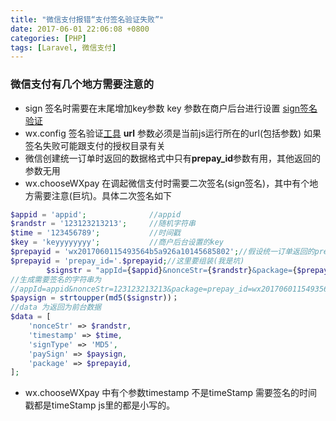 ```yaml
---
title: "微信支付报错“支付签名验证失败”"
date: 2017-06-01 22:06:08 +0800
categories: [PHP]
tags: [Laravel, 微信支付]
---
```

### 微信支付有几个地方需要注意的
- sign 签名时需要在末尾增加key参数 key 参数在商户后台进行设置 [sign签名验证](https://pay.weixin.qq.com/wiki/doc/api/jsapi.php?chapter=20_1)
- wx.config 签名验证[工具](https://mp.weixin.qq.com/debug/cgi-bin/sandbox?t=jsapisign) **url** 参数必须是当前js运行所在的url(包括参数) 如果签名失败可能跟支付的授权目录有关
- 微信创建统一订单时返回的数据格式中只有**prepay_id**参数有用，其他返回的参数无用
- wx.chooseWXpay 在调起微信支付时需要二次签名(sign签名)，其中有个地方需要注意(巨坑)。具体二次签名如下
```php
$appid = 'appid';              //appid
$randstr = '123123213213';     //随机字符串
$time = '123456789';           //时间戳
$key = 'keyyyyyyyy';           //商户后台设置的key
$prepayid = 'wx2017060115493564b5a926a10145685802';//假设统一订单返回的prepayid
$prepayid = 'prepay_id='.$prepayid;//这里要组装(我是坑)
        $signstr = "appId={$appid}&nonceStr={$randstr}&package={$prepayid}&signType=MD5&timeStamp={$time}&key={$key}";
//生成需要签名的字符串为
//appId=appid&nonceStr=123123213213&package=prepay_id=wx2017060115493564b5a926a10145685802&signType=MD5&timeStamp=123456789&key=keyyyyyyyy";
$paysign = strtoupper(md5($signstr))；
//data 为返回为前台数据
$data = [
    'nonceStr' => $randstr,
    'timestamp' => $time,
    'signType' => 'MD5',
    'paySign' => $paysign,
    'package' => $prepayid,
];
```
- wx.chooseWXpay 中有个参数timestamp 不是timeStamp 需要签名的时间戳都是timeStamp js里的都是小写的。
